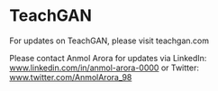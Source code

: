# TeachGAN
For updates on TeachGAN, please visit teachgan.com

Please contact Anmol Arora for updates via LinkedIn: www.linkedin.com/in/anmol-arora-0000 or Twitter: www.twitter.com/AnmolArora_98
